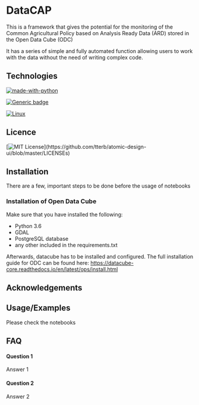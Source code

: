 
# DataCAP

This is a framework that gives the potential for the monitoring of the Common Agricultural Policy based on Analysis Ready Data (ARD) stored in the Open Data Cube (ODC)

It has a series of simple and fully automated function allowing users to work with the data without the need of writing complex code.
## Technologies

[![made-with-python](https://img.shields.io/badge/Made%20with-Python-1f425f.svg)](https://www.python.org/)

[![Generic badge](https://img.shields.io/badge/OpenDataCube-<COLOR>.svg)](https://shields.io/)

[![Linux](https://svgshare.com/i/Zhy.svg)](https://svgshare.com/i/Zhy.svg)



## Licence 
[![MIT License](https://img.shields.io/apm/l/atomic-design-ui.svg?)](https://github.com/tterb/atomic-design-ui/blob/master/LICENSEs)

## Installation

There are a few, important steps to be done before the usage of notebooks

### Installation of Open Data Cube ### 

Make sure that you have installed the following:

* Python 3.6
* GDAL
* PostgreSQL database
* any other included in the requirements.txt

Afterwards, datacube has to be installed and configured. The full installation guide for ODC can be found here: https://datacube-core.readthedocs.io/en/latest/ops/install.html


## Acknowledgements


## Usage/Examples

Please check the notebooks 



  
## FAQ

#### Question 1

Answer 1

#### Question 2

Answer 2

  

